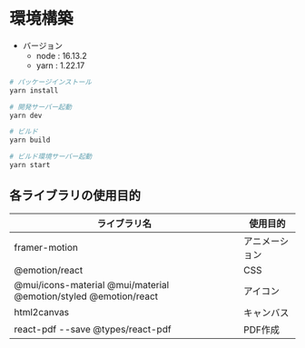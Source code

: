 # 環境構築

- バージョン
  - node : 16.13.2
  - yarn : 1.22.17

```bash
# パッケージインストール
yarn install

# 開発サーバー起動
yarn dev

# ビルド
yarn build

# ビルド環境サーバー起動
yarn start
```

## 各ライブラリの使用目的

| ライブラリ名 | 使用目的 |
| --- | --- |
| framer-motion | アニメーション |
| @emotion/react | CSS |
| @mui/icons-material @mui/material @emotion/styled @emotion/react | アイコン |
| html2canvas | キャンバス |
| react-pdf --save @types/react-pdf | PDF作成 |